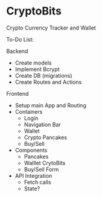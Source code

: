 # CryptoBits
Crypto Currency Tracker and Wallet 

To-Do List:

Backend
- Create models
- Implement Bcrypt
- Create DB (migrations)
- Create Routes and Actions

Frontend
- Setup main App and Routing 
- Containers
    - Login
    - Navigation Bar
    - Wallet
    - Crypto Pancakes
    - Buy/Sell
- Components
    - Pancakes
    - Walllet CrytoBits
    - Buy/Sell Form
- API Integration
    - Fetch calls
    - State?